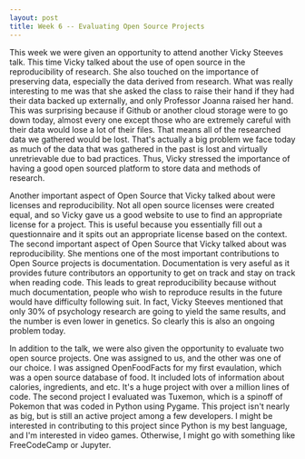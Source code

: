```yaml
---
layout: post
title: Week 6 -- Evaluating Open Source Projects
---
```


This week we were given an opportunity to attend another Vicky Steeves talk.  This time Vicky talked about the use of open source in the reproducibility of research.  She also touched on the importance of preserving data, especially the data derived from research.  What was really interesting to me was that she asked the class to raise their hand if they had their data backed up externally, and only Professor Joanna raised her hand.  This was surprising because if Github or another cloud storage were to go down today, almost every one except those who are extremely careful with their data would lose a lot of their files.  That means all of the researched data we gathered would be lost.  That's actually a big problem we face today as much of the data that was gathered in the past is lost and virtually unretrievable due to bad practices.  Thus, Vicky stressed the importance of having a good open sourced platform to store data and methods of research. 

Another important aspect of Open Source that Vicky talked about were licenses and reproducibility.  Not all open source licenses were created equal, and so Vicky gave us a good website to use to find an appropriate license for a project.  This is useful because you essentially fill out a questionnaire and it spits out an appropriate license based on the context.  The second important aspect of Open Source that Vicky talked about was reproducibility.  She mentions one of the most important contributions to Open Source projects is documentation.  Documentation is very aseful as it provides future contributors an opportunity to get on track and stay on track when reading code.  This leads to great reproducibility because without much documentation, people who wish to reproduce results in the future would have difficulty following suit.  In fact, Vicky Steeves mentioned that only 30% of psychology research are going to yield the same results, and the number is even lower in genetics.  So clearly this is also an ongoing problem today.

In addition to the talk, we were also given the opportunity to evaluate two open source projects.  One was assigned to us, and the other was one of our choice.  I was assigned OpenFoodFacts for my first evaulation, which was a open source database of food.  It included lots of information about calories, ingredients, and etc.  It's a huge project with over a million lines of code.  The second project I evaluated was Tuxemon, which is a spinoff of Pokemon that was coded in Python using Pygame.  This project isn't nearly as big, but is still an active project among a few developers.  I might be interested in contributing to this project since Python is my best language, and I'm interested in video games.  Otherwise, I might go with something like FreeCodeCamp or Jupyter.



